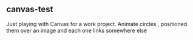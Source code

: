 canvas-test
----------------------------------------------------------------------------------------
Just playing with Canvas for a work project. Animate circles , positioned them over an image and each one links somewhere else